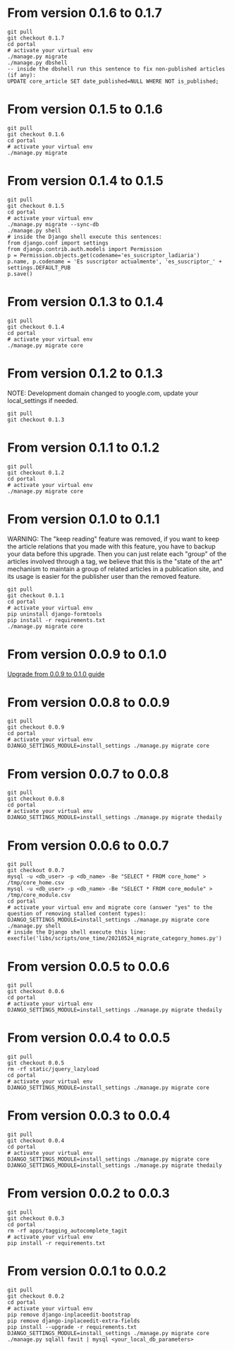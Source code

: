 # From version 0.1.6 to 0.1.7

```
git pull
git checkout 0.1.7
cd portal
# activate your virtual env
./manage.py migrate
./manage.py dbshell
-- inside the dbshell run this sentence to fix non-published articles (if any):
UPDATE core_article SET date_published=NULL WHERE NOT is_published;
```

# From version 0.1.5 to 0.1.6

```
git pull
git checkout 0.1.6
cd portal
# activate your virtual env
./manage.py migrate
```

# From version 0.1.4 to 0.1.5

```
git pull
git checkout 0.1.5
cd portal
# activate your virtual env
./manage.py migrate --sync-db
./manage.py shell
# inside the Django shell execute this sentences:
from django.conf import settings
from django.contrib.auth.models import Permission
p = Permission.objects.get(codename='es_suscriptor_ladiaria')
p.name, p.codename = 'Es suscriptor actualmente', 'es_suscriptor_' + settings.DEFAULT_PUB
p.save()
```

# From version 0.1.3 to 0.1.4

```
git pull
git checkout 0.1.4
cd portal
# activate your virtual env
./manage.py migrate core
```

# From version 0.1.2 to 0.1.3

NOTE: Development domain changed to yoogle.com, update your local_settings if needed.

```
git pull
git checkout 0.1.3
```

# From version 0.1.1 to 0.1.2

```
git pull
git checkout 0.1.2
cd portal
# activate your virtual env
./manage.py migrate core
```

# From version 0.1.0 to 0.1.1

WARNING: The "keep reading" feature was removed, if you want to keep the article relations that you made with this
feature, you have to backup your data before this upgrade. Then you can just relate each "group" of the articles
involved through a tag, we believe that this is the "state of the art" mechanism to maintain a group of related
articles in a publication site, and its usage is easier for the publisher user than the removed feature.

```
git pull
git checkout 0.1.1
cd portal
# activate your virtual env
pip uninstall django-formtools
pip install -r requirements.txt
./manage.py migrate core
```

# From version 0.0.9 to 0.1.0

[Upgrade from 0.0.9 to 0.1.0 guide](docs/upgrade_from_009_to_010.md)

# From version 0.0.8 to 0.0.9

```
git pull
git checkout 0.0.9
cd portal
# activate your virtual env
DJANGO_SETTINGS_MODULE=install_settings ./manage.py migrate core
```

# From version 0.0.7 to 0.0.8

```
git pull
git checkout 0.0.8
cd portal
# activate your virtual env
DJANGO_SETTINGS_MODULE=install_settings ./manage.py migrate thedaily
```

# From version 0.0.6 to 0.0.7

```
git pull
git checkout 0.0.7
mysql -u <db_user> -p <db_name> -Be "SELECT * FROM core_home" > /tmp/core_home.csv
mysql -u <db_user> -p <db_name> -Be "SELECT * FROM core_module" > /tmp/core_module.csv
cd portal
# activate your virtual env and migrate core (answer "yes" to the question of removing stalled content types):
DJANGO_SETTINGS_MODULE=install_settings ./manage.py migrate core
./manage.py shell
# inside the Django shell execute this line:
execfile('libs/scripts/one_time/20210524_migrate_category_homes.py')
```

# From version 0.0.5 to 0.0.6

```
git pull
git checkout 0.0.6
cd portal
# activate your virtual env
DJANGO_SETTINGS_MODULE=install_settings ./manage.py migrate thedaily
```

# From version 0.0.4 to 0.0.5

```
git pull
git checkout 0.0.5
rm -rf static/jquery_lazyload
cd portal
# activate your virtual env
DJANGO_SETTINGS_MODULE=install_settings ./manage.py migrate core
```

# From version 0.0.3 to 0.0.4

```
git pull
git checkout 0.0.4
cd portal
# activate your virtual env
DJANGO_SETTINGS_MODULE=install_settings ./manage.py migrate core
DJANGO_SETTINGS_MODULE=install_settings ./manage.py migrate thedaily
```

# From version 0.0.2 to 0.0.3

```
git pull
git checkout 0.0.3
cd portal
rm -rf apps/tagging_autocomplete_tagit
# activate your virtual env
pip install -r requirements.txt
```

# From version 0.0.1 to 0.0.2

```
git pull
git checkout 0.0.2
cd portal
# activate your virtual env
pip remove django-inplaceedit-bootstrap
pip remove django-inplaceedit-extra-fields
pip install --upgrade -r requirements.txt
DJANGO_SETTINGS_MODULE=install_settings ./manage.py migrate core
./manage.py sqlall favit | mysql <your_local_db_parameters>
```
